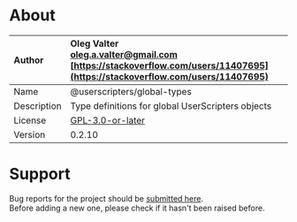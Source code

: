 
# About

| Author       | Oleg Valter<br>[oleg.a.valter@gmail.com](mailto:oleg.a.valter@gmail.com)<br>[https://stackoverflow.com/users/11407695](https://stackoverflow.com/users/11407695) |
| :----------- | :----------------------- |
| Name | @userscripters/global-types |
| Description | Type definitions for global UserScripters objects |
| License | [GPL-3.0-or-later](https://spdx.org/licenses/GPL-3.0-or-later) |
| Version | 0.2.10 |


# Support

Bug reports for the project should be [submitted here](https://github.com/userscripters/global-types/issues).
<br>Before adding a new one, please check if it hasn't been raised before.
  